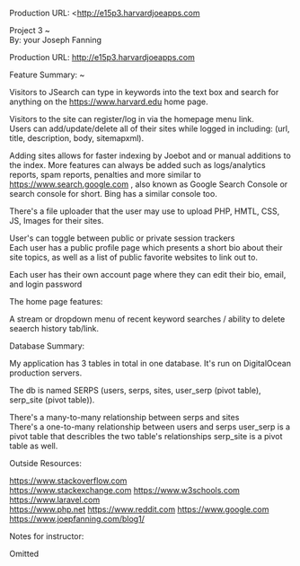  Production URL: <http://e15p3.harvardjoeapps.com  

Project 3 ~   
By: your Joseph Fanning  

Production URL: http://e15p3.harvardjoeapps.com 

Feature Summary: ~ 

Visitors to JSearch can type in keywords into the text box and search 
for anything on the https://www.harvard.edu home page. 

Visitors to the site can register/log in via the homepage menu link.     
Users can add/update/delete all of their sites while logged in including: (url, title, description, body, sitemapxml). 

Adding sites allows for faster indexing by Joebot and or manual additions to the index. More features can always be added such as logs/analytics reports, spam reports, penalties and more similar to https://www.search.google.com , also known as Google Search Console or search console for short. Bing has a similar console too.   

There's a file uploader that the user may use to upload PHP, HMTL, CSS, JS, Images for their sites. 

User's can toggle between public or private session trackers    
Each user has a public profile page which presents a short bio about their site topics, as well as a list of public favorite websites to link out to.  

Each user has their own account page where they can edit their bio, email, and login password

The home page features: 

A stream or dropdown menu of recent keyword searches / ability to delete seaerch history tab/link. 

Database Summary: 


My application has 3 tables in total in one database. It's run on DigitalOcean production servers. 

The db is named SERPS (users, serps, sites, user_serp (pivot table), serp_site (pivot table)). 


There's a many-to-many relationship between serps and sites   
There's a one-to-many relationship between users and serps 
user_serp is a pivot table that describles the two table's relationships 
serp_site is a pivot table as well. 

Outside Resources:  

https://www.stackoverflow.com     
https://www.stackexchange.com 
https://www.w3schools.com  
https://www.laravel.com  
https://www.php.net 
https://www.reddit.com 
https://www.google.com 
https://www.joepfanning.com/blog1/   

Notes for instructor:   

Omitted 
